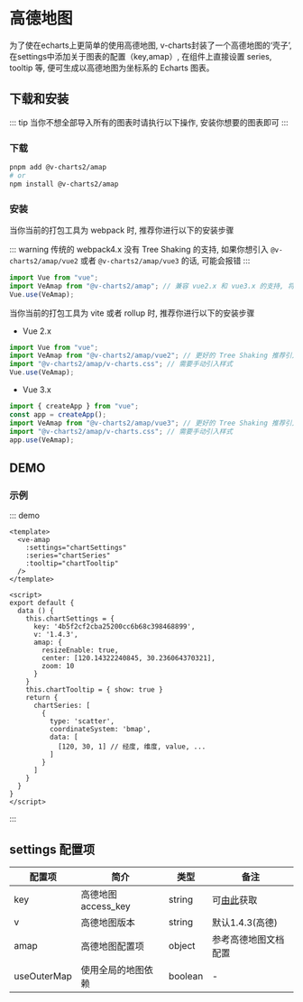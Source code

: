 # 高德地图

为了使在echarts上更简单的使用高德地图, v-charts封装了一个高德地图的‘壳子’, 在settings中添加关于图表的配置（key,amap）, 在组件上直接设置 series, tooltip 等, 便可生成以高德地图为坐标系的 Echarts 图表。

## 下载和安装

::: tip 
当你不想全部导入所有的图表时请执行以下操作, 安装你想要的图表即可 
:::

### 下载

```bash
pnpm add @v-charts2/amap
# or
npm install @v-charts2/amap
```

### 安装

当你当前的打包工具为 webpack 时, 推荐你进行以下的安装步骤

::: warning
传统的 webpack4.x 没有 Tree Shaking 的支持, 如果你想引入 `@v-charts2/amap/vue2` 或者 `@v-charts2/amap/vue3` 的话, 可能会报错
:::

```javascript
import Vue from "vue";
import VeAmap from "@v-charts2/amap"; // 兼容 vue2.x 和 vue3.x 的支持, 将会自动加载支持 vue2.x 的支持包或者支持 vue3.x 的支持包
Vue.use(VeAmap);
```

当你当前的打包工具为 vite 或者 rollup 时, 推荐你进行以下的安装步骤

- Vue 2.x

```javascript
import Vue from "vue";
import VeAmap from "@v-charts2/amap/vue2"; // 更好的 Tree Shaking 推荐引入 vue2.x 的专属支持包
import "@v-charts2/amap/v-charts.css"; // 需要手动引入样式
Vue.use(VeAmap);
```

- Vue 3.x

```javascript
import { createApp } from "vue";
const app = createApp();
import VeAmap from "@v-charts2/amap/vue3"; // 更好的 Tree Shaking 推荐引入 vue3.x 的专属支持包
import "@v-charts2/amap/v-charts.css"; // 需要手动引入样式
app.use(VeAmap);
```

## DEMO

### 示例

::: demo

```vue
<template>
  <ve-amap
    :settings="chartSettings"
    :series="chartSeries"
    :tooltip="chartTooltip"
  />
</template>

<script>
export default {
  data () {
    this.chartSettings = {
      key: '4b5f2cf2cba25200cc6b68c398468899',
      v: '1.4.3',
      amap: {
        resizeEnable: true,
        center: [120.14322240845, 30.236064370321],
        zoom: 10
      }
    }
    this.chartTooltip = { show: true }
    return {
      chartSeries: [
        {
          type: 'scatter',
          coordinateSystem: 'bmap',
          data: [
            [120, 30, 1] // 经度, 维度, value, ...
          ]
        }
      ]
    }
  }
}
</script>
```

:::

## settings 配置项

| 配置项 | 简介 | 类型 | 备注 |
| --- | --- | --- | --- |
| key | 高德地图 access_key | string | 可[由此](https://console.amap.com/dev/key/app)获取 |
| v | 高德地图版本 | string | 默认1.4.3(高德) |
| amap | 高德地图配置项 | object | 参考高德地图文档配置 |
| useOuterMap | 使用全局的地图依赖 | boolean | - |
